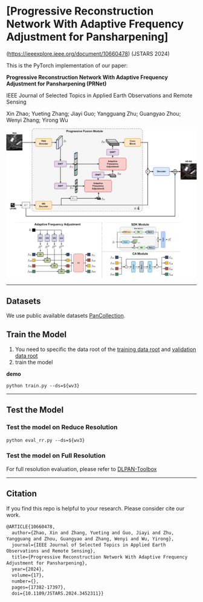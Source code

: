 # [Progressive Reconstruction Network With Adaptive Frequency Adjustment for Pansharpening]
(https://ieeexplore.ieee.org/document/10660478) (JSTARS 2024)

This is the PyTorch implementation of our paper: 

**Progressive Reconstruction Network With Adaptive Frequency Adjustment for Pansharpening (PRNet)**

IEEE Journal of Selected Topics in Applied Earth Observations and Remote Sensing

Xin Zhao; Yueting Zhang; Jiayi Guo; Yangguang Zhu; Guangyao Zhou; Wenyi Zhang; Yirong Wu


<img src='./fig/net.png' width=900/>

*** 

## Datasets
We use public available datasets [PanCollection](https://github.com/liangjiandeng/PanCollection).  

## Train the Model 
1. You need to specific the data root of the [training data root](./train.py#L80) and [validation data root](./train.py#L91)
2. train the model

**demo**
```shell
python train.py --ds=${wv3} 
```

***

## Test the Model

### Test the model on Reduce Resolution

```shell
python eval_rr.py --ds=${wv3}
```

### Test the model on Full Resolution

For full resolution evaluation, please refer to [DLPAN-Toolbox](https://github.com/liangjiandeng/DLPan-Toolbox)

***

## Citation
If you find this repo is helpful to your research. Please consider cite our work.
```
@ARTICLE{10660478,
  author={Zhao, Xin and Zhang, Yueting and Guo, Jiayi and Zhu, Yangguang and Zhou, Guangyao and Zhang, Wenyi and Wu, Yirong},
  journal={IEEE Journal of Selected Topics in Applied Earth Observations and Remote Sensing}, 
  title={Progressive Reconstruction Network With Adaptive Frequency Adjustment for Pansharpening}, 
  year={2024},
  volume={17},
  number={},
  pages={17382-17397},
  doi={10.1109/JSTARS.2024.3452311}}
```
